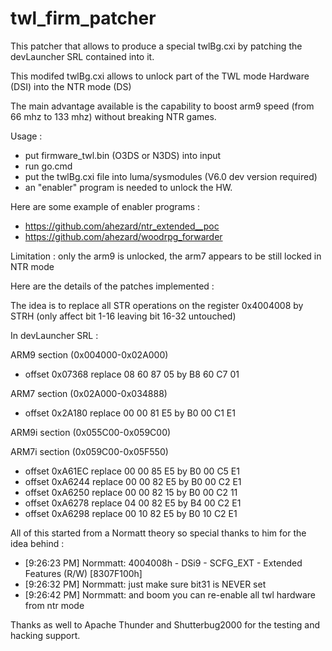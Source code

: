 # twl_firm_patcher

This patcher that allows to produce a special twlBg.cxi by patching the devLauncher SRL contained into it.

This modifed twlBg.cxi allows to unlock part of the TWL mode Hardware (DSI) into the NTR mode (DS)

The main advantage available is the capability to boost arm9 speed (from 66 mhz to 133 mhz) without breaking NTR games.

Usage :
- put firmware_twl.bin (O3DS or N3DS) into input
- run go.cmd
- put the twlBg.cxi file into luma/sysmodules (V6.0 dev version required)
- an "enabler" program is needed to unlock the HW. 

Here are some example of enabler programs : 
- https://github.com/ahezard/ntr_extended__poc
- https://github.com/ahezard/woodrpg_forwarder

Limitation : only the arm9 is unlocked, the arm7 appears to be still locked in NTR mode

Here are the details of the patches implemented :

The idea is to replace all STR operations on the register 0x4004008 by STRH (only affect bit 1-16 leaving bit 16-32 untouched)

In devLauncher SRL :

ARM9 section (0x004000-0x02A000)
- offset 0x07368 replace 08 60 87 05 by B8 60 C7 01  

ARM7 section (0x02A000-0x034888)
- offset 0x2A180 replace 00 00 81 E5 by B0 00 C1 E1

ARM9i section (0x055C00-0x059C00)

ARM7i section (0x059C00-0x05F550)
- offset 0xA61EC replace 00 00 85 E5 by B0 00 C5 E1
- offset 0xA6244 replace 00 00 82 E5 by B0 00 C2 E1
- offset 0xA6250 replace 00 00 82 15 by B0 00 C2 11
- offset 0xA6278 replace 04 00 82 E5 by B4 00 C2 E1
- offset 0xA6298 replace 00 10 82 E5 by B0 10 C2 E1

All of this started from a Normatt theory so special thanks to him for the idea behind :
- [9:26:23 PM] Normmatt: 4004008h - DSi9 - SCFG_EXT - Extended Features (R/W) [8307F100h]
- [9:26:32 PM] Normmatt: just make sure bit31 is NEVER set
- [9:26:42 PM] Normmatt: and boom you can re-enable all twl hardware from ntr mode

Thanks as well to Apache Thunder and Shutterbug2000 for the testing and hacking support.
 
